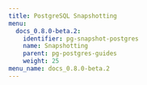 ```yaml
---
title: PostgreSQL Snapshotting
menu:
  docs_0.8.0-beta.2:
    identifier: pg-snapshot-postgres
    name: Snapshotting
    parent: pg-postgres-guides
    weight: 25
menu_name: docs_0.8.0-beta.2
---
```

